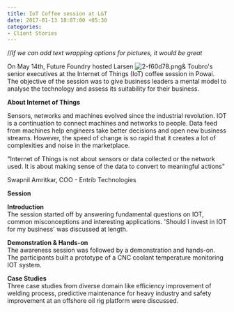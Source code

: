 ```yaml
---
title: IoT Coffee session at L&T
date: 2017-01-13 18:07:00 +05:30
categories:
- Client Stories
---
```


//*If we can add text wrapping options for pictures, it would be great*

On May 14th, Future Foundry hosted Larsen ![2-f60d78.png](/uploads/2-f60d78.png)& Toubro's senior executives at the Internet of Things (IoT) coffee session in Powai. The objective of the session was to give business leaders a mental model to analyse the technology and assess its suitability for their business.

**About Internet of Things**

Sensors, networks and machines evolved since the industrial revolution. IOT is a continuation to connect machines and networks to people. Data feed from machines help engineers take better decisions and open new business streams. However, the speed of change is so rapid that it creates a lot of complexities and noise in the marketplace.

"Internet of Things is not about sensors or data collected or the network used. It is about making sense of the data to
convert to meaningful actions"

Swapnil Amritkar, COO - Entrib Technologies

**Session**

**Introduction**
\
The session started off by answering fundamental questions on IOT, common misconceptions and interesting applications. 'Should I invest in IOT for my business' was discussed at length.

**Demonstration & Hands-on**
\
The awareness session was followed by a demonstration and hands-on. The participants built a prototype of a CNC coolant temperature monitoring IOT system.

**Case Studies**
\
Three case studies from diverse domain like efficiency improvement of welding process, predictive maintenance for heavy industry and safety improvement at an offshore oil rig platform were discussed.